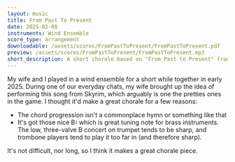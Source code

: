 ```yaml
---
layout: music
title: From Past To Present
date: 2025-02-08
instruments: Wind Ensemble
score_type: arrangement
downloadable: /assets/scores/FromPastToPresent/FromPastToPresent.pdf
preview: /assets/scores/FromPastToPresent/FromPastToPresent.mp3
short_description: A short chorale based on "From Past to Present" from the game Skyrim
---
```


My wife and I played in a wind ensemble for a short while together in early 2025.
During one of our everyday chats, my wife brought up the idea of performing this song from Skyrim, which arguably is one the pretties ones in the game.
I thought it'd make a great chorale for a few reasons:
- The chord progression isn't a commonplace hymn or something like that
- It's got those nice B♮ which is great tuning note for brass instruments. The low, three-valve B concert on trumpet tends to be sharp, and trombone players tend to play it too far in (and therefore sharp).

It's not difficult, nor long, so I think it makes a great chorale piece.